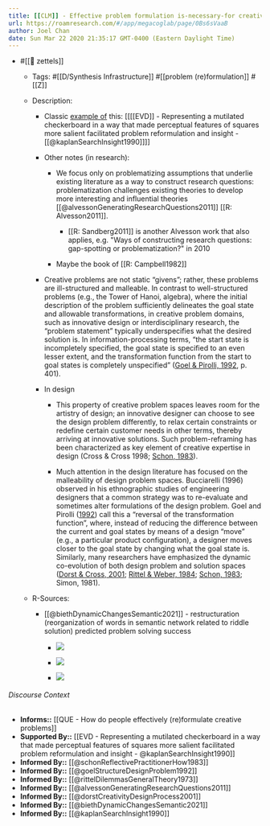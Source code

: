 ```yaml
---
title: [[CLM]] - Effective problem formulation is-necessary-for creative knowledge work
url: https://roamresearch.com/#/app/megacoglab/page/0Bs6sVaaB
author: Joel Chan
date: Sun Mar 22 2020 21:35:17 GMT-0400 (Eastern Daylight Time)
---
```


- #[[🌲 zettels]]

    - Tags: #[[D/Synthesis Infrastructure]] #[[problem (re)formulation]] #[[Z]]

    - Description:

        - Classic [example of]([[SupportedBy]]) this: [[[[EVD]] - Representing a mutilated checkerboard in a way that made perceptual features of squares more salient facilitated problem reformulation and insight - [[@kaplanSearchInsight1990]]]]

        - Other notes (in research):

            - We focus only on problematizing assumptions
that underlie existing literature as a way to construct research questions: problematization challenges existing theories to develop more interesting and influential theories [[@alvessonGeneratingResearchQuestions2011]] [[R: Alvesson2011]].

                - [[R: Sandberg2011]] is another Alvesson work that also applies, e.g. "Ways of constructing research questions: gap-spotting or problematization?" in 2010

            - Maybe the book of  [[R: Campbell1982]]

        - Creative problems are not static “givens”; rather, these problems are ill-structured and malleable. In contrast to well-structured problems (e.g., the Tower of Hanoi, algebra), where the initial description of the problem sufficiently delineates the goal state and allowable transformations, in creative problem domains, such as innovative design or interdisciplinary research, the “problem statement” typically underspecifies what the desired solution is. In information-processing terms, “the start state is incompletely specified, the goal state is specified to an even lesser extent, and the transformation function from the start to goal states is completely unspecified” ([Goel & Pirolli, 1992]([[@goelStructureDesignProblem1992]]), p. 401).

        - In design

            - This property of creative problem spaces leaves room for the artistry of design; an innovative designer can choose to see the design problem differently, to relax certain constraints or redefine certain customer needs in other terms, thereby arriving at innovative solutions. Such problem-reframing has been characterized as key element of creative expertise in design (Cross & Cross 1998; [Schon, 1983]([[@schonReflectivePractitionerHow1983]])).

            - Much attention in the design literature has focused on the malleability of design problem spaces. Bucciarelli (1996) observed in his ethnographic studies of engineering designers that a common strategy was to re-evaluate and sometimes alter formulations of the design problem. Goel and Pirolli ([1992]([[@goelStructureDesignProblem1992]])) call this a “reversal of the transformation function”, where, instead of reducing the difference between the current and goal states by means of a design “move” (e.g., a particular product configuration), a designer moves closer to the goal state by changing what the goal state is. Similarly, many researchers have emphasized the dynamic co-evolution of both design problem and solution spaces ([Dorst & Cross, 2001]([[@dorstCreativityDesignProcess2001]]); [Rittel & Weber, 1984]([[@rittelDilemmasGeneralTheory1973]]); [Schon, 1983]([[@schonReflectivePractitionerHow1983]]); Simon, 1981).

    - R-Sources:

        - [[@biethDynamicChangesSemantic2021]] - restructuration (reorganization of words in semantic network related to riddle solution) predicted problem solving success

            - ![](https://firebasestorage.googleapis.com/v0/b/firescript-577a2.appspot.com/o/imgs%2Fapp%2Fmegacoglab%2Fm64yhC-spn.png?alt=media&token=b8bc3c3a-6632-4bfa-8a85-5f8c6b4f4c2f)

            - ![](https://firebasestorage.googleapis.com/v0/b/firescript-577a2.appspot.com/o/imgs%2Fapp%2Fmegacoglab%2FxF_l6BS98E.png?alt=media&token=107d904d-d014-441a-95c7-6fe14bc307db)

            - ![](https://firebasestorage.googleapis.com/v0/b/firescript-577a2.appspot.com/o/imgs%2Fapp%2Fmegacoglab%2FEOklAyNlfl.png?alt=media&token=262af2fa-ed11-4bf6-9d3e-97fca38bab36)

###### Discourse Context

- **Informs::** [[QUE - How do people effectively (re)formulate creative problems]]
- **Supported By::** [[EVD - Representing a mutilated checkerboard in a way that made perceptual features of squares more salient facilitated problem reformulation and insight - @kaplanSearchInsight1990]]
- **Informed By::** [[@schonReflectivePractitionerHow1983]]
- **Informed By::** [[@goelStructureDesignProblem1992]]
- **Informed By::** [[@rittelDilemmasGeneralTheory1973]]
- **Informed By::** [[@alvessonGeneratingResearchQuestions2011]]
- **Informed By::** [[@dorstCreativityDesignProcess2001]]
- **Informed By::** [[@biethDynamicChangesSemantic2021]]
- **Informed By::** [[@kaplanSearchInsight1990]]
